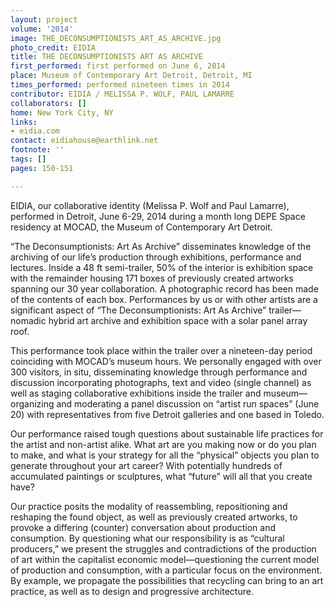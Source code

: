 ```yaml
---
layout: project
volume: '2014'
image: THE_DECONSUMPTIONISTS_ART_AS_ARCHIVE.jpg
photo_credit: EIDIA
title: THE DECONSUMPTIONISTS ART AS ARCHIVE
first_performed: first performed on June 6, 2014
place: Museum of Contemporary Art Detroit, Detroit, MI
times_performed: performed nineteen times in 2014
contributor: EIDIA / MELISSA P. WOLF, PAUL LAMARRE
collaborators: []
home: New York City, NY
links:
- eidia.com
contact: eidiahouse@earthlink.net
footnote: ''
tags: []
pages: 150-151

---
```


EIDIA, our collaborative identity (Melissa P. Wolf and Paul Lamarre), performed in Detroit, June 6-29, 2014 during a month long DEPE Space residency at MOCAD, the Museum of Contemporary Art Detroit.

“The Deconsumptionists: Art As Archive” disseminates knowledge of the archiving of our life’s production through exhibitions, performance and lectures. Inside a 48 ft semi-trailer, 50% of the interior is exhibition space with the remainder housing 171 boxes of previously created artworks spanning our 30 year collaboration. A photographic record has been made of the contents of each box. Performances by us or with other artists are a significant aspect of “The Deconsumptionists: Art As Archive” trailer—nomadic hybrid art archive and exhibition space with a solar panel array roof.

This performance took place within the trailer over a nineteen-day period coinciding with MOCAD’s museum hours. We personally engaged with over 300 visitors, in situ, disseminating knowledge through performance and discussion incorporating photographs, text and video (single channel) as well as staging collaborative exhibitions inside the trailer and museum—organizing and moderating a panel discussion on “artist run spaces” (June 20) with representatives from five Detroit galleries and one based in Toledo.

Our performance raised tough questions about sustainable life practices for the artist and non-artist alike. What art are you making now or do you plan to make, and what is your strategy for all the “physical” objects you plan to generate throughout your art career? With potentially hundreds of accumulated paintings or sculptures, what “future” will all that you create have?

Our practice posits the modality of reassembling, repositioning and reshaping the found object, as well as previously created artworks, to provoke a differing (counter) conversation about production and consumption. By questioning what our responsibility is as “cultural producers,” we present the struggles and contradictions of the production of art within the capitalist economic model—questioning the current model of production and consumption, with a particular focus on the environment. By example, we propagate the possibilities that recycling can bring to an art practice, as well as to design and progressive architecture.
